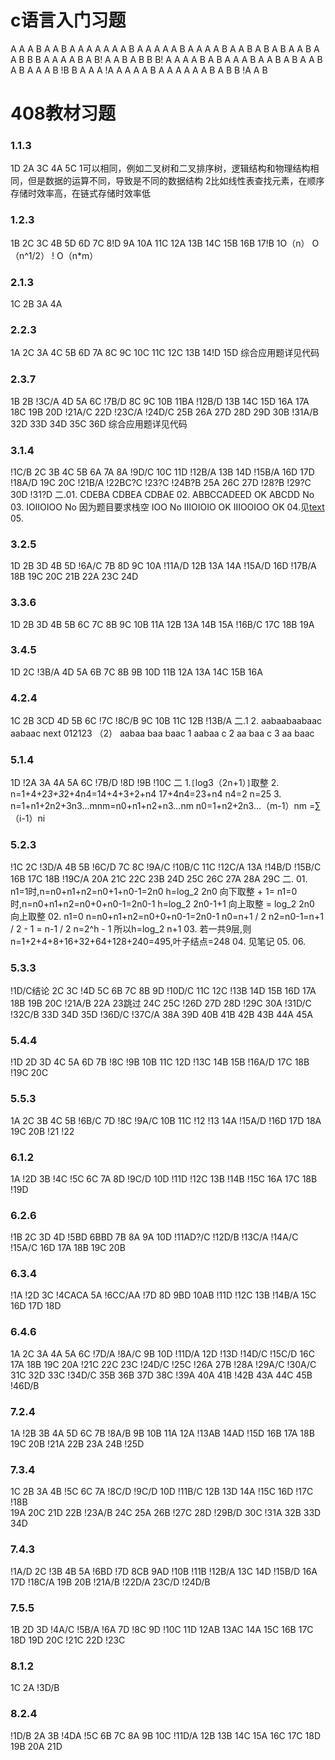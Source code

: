 # c语言入门习题

A A A B A 
A B A A A 
A A A A B A 
A A A
A B A A
A A B A A
B A B A B 
A A B 
A A B
B B A
A A A
B A B!
A A B A
B B B!
A A A
A B A B
A A A
B A A
B A B
A A B
A B A
A A B !B
B A A A
!A A A
A A B A 
A A A
A A B
A B B 
!A A B

# 408教材习题

### 1.1.3
1D 2A 3C 4A 5C 
1可以相同，例如二叉树和二叉排序树，逻辑结构和物理结构相同，但是数据的运算不同，导致是不同的数据结构 
2比如线性表查找元素，在顺序存储时效率高，在链式存储时效率低

### 1.2.3
1B 2C 3C 4B 5D 6D 7C 8!D 9A 10A 11C 12A 13B 14C 15B 16B 17!B 
1O（n） O（n^1/2） ! O（n*m）

### 2.1.3
1C 2B 3A 4A 

### 2.2.3
1A 2C 3A 4C 5B 6D 7A 8C 9C 10C 11C 12C 13B 14!D 15D 
综合应用题详见代码

### 2.3.7 
1B 2B !3C/A 4D 5A 6C !7B/D 8C 9C 10B 11BA !12B/D 13B 14C 15D 16A 17A 18C 19B 20D !21A/C 22D !23C/A !24D/C 25B 26A 27D 28D 29D 30B !31A/B 32D 33D 34D 35C 36D
综合应用题详见代码

### 3.1.4
!1C/B 2C 3B 4C 5B 6A 7A 8A !9D/C 10C 11D !12B/A 13B 14D !15B/A 16D 17D !18A/D 19C 20C !21B/A !22BC?C !23?C !24B?B 25A 26C 27D !28?B !29?C 30D !31?D
二.01. 
CDEBA
CDBEA
CDBAE
02.
ABBCCADEED OK
ABCDD No
03.
IOIIOIOO No 因为题目要求栈空
IOO No
IIIOIOIO OK
IIIOOIOO OK
04.见[text](08_data_structure/LinkList1.cpp)
05.

### 3.2.5 
1D 2B 3D 4B 5D !6A/C 7B 8D 9C 10A !11A/D 12B 13A 14A !15A/D 16D !17B/A 18B 19C 20C 21B 22A 23C 24D

### 3.3.6
1D 2B 3D 4B 5B 6C 7C 8B 9C 10B 11A 12B 13A 14B 15A !16B/C 17C 18B 19A

### 3.4.5
1D 2C !3B/A 4D 5A 6B 7C 8B 9B 10D 11B 12A 13A 14C 15B 16A

### 4.2.4
1C 2B 3CD 4D 5B 6C !7C !8C/B 9C 10B 11C 12B !13B/A
二.1
2.
aabaabaabaac
aabaac
next
012123
（2）
    aabaa baa baac
1   aabaa c
2      aa baa c
3          aa baac

### 5.1.4
1D !2A 3A 4A 5A 6C !7B/D !8D !9B !10C
二
1.`[`log3（2n+1）`]`取整
2.
n=1+4+2*3+3*2+4n4=14+4+3+2+n4
17+4n4=23+n4
n4=2
n=25
3.
n=1+n1+2n2+3n3...mnm=n0+n1+n2+n3...nm
n0=1+n2+2n3...（m-1）nm
=∑（i-1）ni

### 5.2.3
!1C 2C !3D/A 4B 5B !6C/D 7C 8C !9A/C !10B/C 11C !12C/A 13A !14B/D !15B/C 16B 
17C 18B !19C/A 20A 21C 22C 23B 24D 25C 26C 27A 28A 29C
二.
01.
n1=1时,n=n0+n1+n2=n0+1+n0-1=2n0
h=log_2 2n0 向下取整 + 1=
n1=0时,n=n0+n1+n2=n0+0+n0-1=2n0-1
h=log_2 2n0-1+1 向上取整 = log_2 2n0 向上取整
02.
n1=0
n=n0+n1+n2=n0+0+n0-1=2n0-1
n0=n+1 / 2
n2=n0-1=n+1 / 2 - 1 = n-1 / 2
n=2^h - 1 所以h=log_2 n+1 
03.
若一共9层,则n=1+2+4+8+16+32+64+128+240=495,叶子结点=248
04.
见笔记
05.
06.

### 5.3.3
!1D/C结论 2C 3C !4D 5C 6B 7C 8B 9D !10D/C 11C 12C !13B 14D 15B 16D
17A 18B 19B 20C !21A/B 22A 23跳过 24C 25C !26D 27D 28D !29C
30A !31D/C !32C/B 33D 34D 35D !36D/C !37C/A 38A 39D 40B 41B 42B 43B
44A 45A

### 5.4.4
!1D 2D 3D 4C 5A 6D 7B !8C !9B 10B 11C 12D !13C
14B 15B !16A/D 17C 18B !19C 20C

### 5.5.3
1A 2C 3B 4C 5B !6B/C 7D !8C !9A/C 10B 11C !12 !13
14A !15A/D !16D 17D 18A 19C 20B !21 !22

### 6.1.2
1A !2D 3B !4C !5C 6C 7A 8D !9C/D 10D !11D !12C 13B
!14B !15C 16A 17C 18B !19D

### 6.2.6
!1B 2C 3D 4D !5BD 6BBD 7B 8A 9A 10D !11AD?/C !12D/B !13C/A
!14A/C !15A/C 16D 17A 18B 19C 20B

### 6.3.4
!1A !2D 3C !4CACA 5A !6CC/AA !7D 8D 9BD 10AB !11D !12C 13B 
!14B/A 15C 16D 17D 18D

### 6.4.6
1A 2C 3A 4A 5A 6C !7D/A !8A/C 9B 10D !11D/A 12D !13D !14D/C 
!15C/D 16C 17A 18B 19C 20A !21C 22C 23C !24D/C !25C
!26A 27B !28A !29A/C !30A/C 31C 32D 33C !34D/C 35B
36B 37D 38C !39A 40A 41B !42B 43A 44C 45B !46D/B

### 7.2.4
1A !2B 3B 4A 5D 6C 7B !8A/B 9B 10B 11A 12A !13AB
14AD !15D 16B 17A 18B 19C 20B !21A 22B 23A 24B !25D

### 7.3.4
1C 2B 3A 4B !5C 6C 7A !8C/D !9C/D 10D 
!11B/C 12B 13D 14A !15C 16D !17C !18B  
19A 20C 21D 22B !23A/B 24C 25A 26B 
!27C 28D !29B/D 30C !31A 32B 33D 34D

### 7.4.3
!1A/D 2C !3B 4B 5A !6BD !7D 8CB 9AD !10B
!11B !12B/A 13C 14D !15B/D 16A 17D !18C/A 
19B 20B !21A/B !22D/A 23C/D !24D/B

### 7.5.5
1B 2D 3D !4A/C !5B/A !6A 7D !8C 9D !10C 
11D 12AB 13AC 14A 15C 16B 17C
18D 19D 20C !21C 22D !23C

### 8.1.2
1C 2A !3D/B

### 8.2.4
!1D/B 2A 3B !4DA !5C 6B 7C 8A 9B 10C
!11D/A 12B 13B 14C 15A 16C 17C 
18D 19B 20A 21D